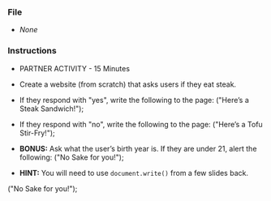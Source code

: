 ### File

* *None*

### Instructions

* PARTNER ACTIVITY - 15 Minutes

* Create a website (from scratch) that asks users if they eat steak.

* If they respond with "yes", write the following to the page: ("Here’s a Steak Sandwich!");

* If they respond with "no", write the following to the page: ("Here’s a Tofu Stir-Fry!");

* **BONUS:** Ask what the user’s birth year is. If they are under 21, alert the following: ("No Sake for you!");

* **HINT:** You will need to use `document.write()` from a few slides back.


("No Sake for you!");